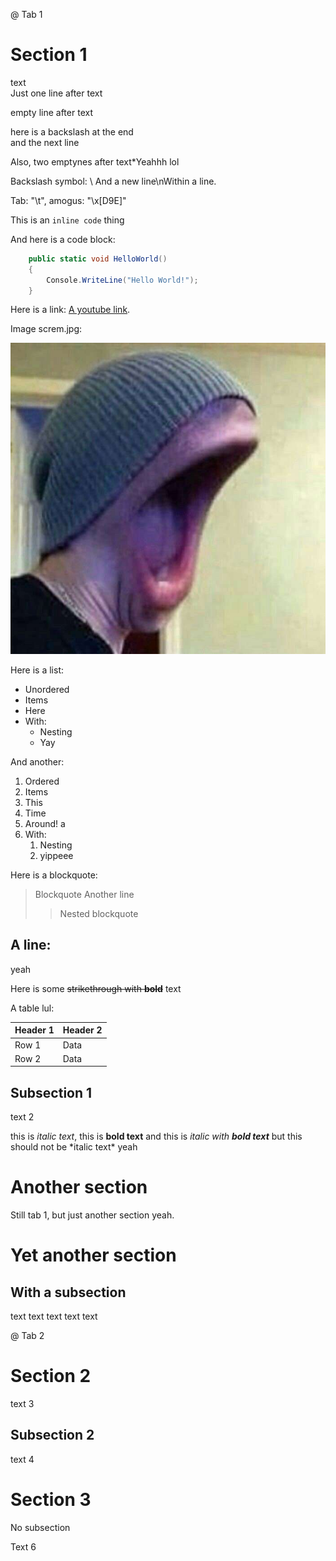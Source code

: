 @ Tab 1

# Section 1
text  
Just one line after text

empty line after text

here is a backslash at the end \
and the next line



Also, two emptynes after text\*Yeahhh lol

Backslash symbol: \\
And a new line\nWithin a line.

Tab: "\t", amogus: "\x[D9E]"

This is an `inline code` thing

And here is a code block:
```csharp
    public static void HelloWorld()
    {
        Console.WriteLine("Hello World!");
    }
```

Here is a link: [A youtube link](https://www.youtube.com/watch?v=dQw4w9WgXcQ). 

Image screm.jpg: 

![this is screm](./screm.jpg)

Here is a list:
- Unordered
- Items
- Here
- With:
  - Nesting
  - Yay

And another:
1. Ordered
2. Items
3. This
4. Time
5. Around! a
6. With:
   1. Nesting
   2. yippeee
   

Here is a blockquote:
> Blockquote 
> Another line
>> Nested blockquote

A line:
----
yeah

Here is some ~~strikethrough with **bold**~~ text

A table lul:

| Header 1 | Header 2 |
|----------|----------|
| Row 1    | Data     |
| Row 2    | Data     |

## Subsection 1
text 2

this is *italic text*, this is **bold text** and this is *italic with **bold text*** 
but this should not be \*italic text\* yeah

# Another section
Still tab 1, but just another section yeah.

# Yet another section

## With a subsection
text text text text text

@ Tab 2
# Section 2
text 3

## Subsection 2
text 4

# Section 3
No subsection

Text 6